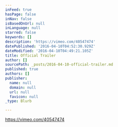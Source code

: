 ```yaml
---
inFeed: true
hasPage: false
inNav: false
isBasedOnUrl: null
inLanguage: null
starred: false
keywords: []
description: 'https://vimeo.com/40547474'
datePublished: '2016-04-10T04:52:30.929Z'
dateModified: '2016-04-10T04:49:21.105Z'
title: Official Trailer
author: []
sourcePath: _posts/2016-04-10-official-trailer.md
published: true
authors: []
publisher:
  name: null
  domain: null
  url: null
  favicon: null
_type: Blurb

---
```

https://vimeo.com/40547474